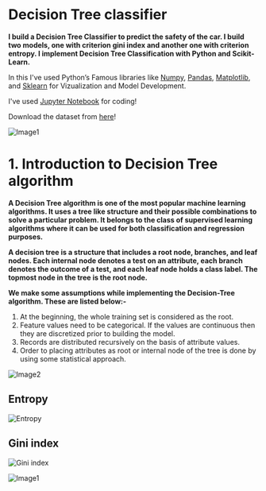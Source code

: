 # Decision Tree classifier
__I build a Decision Tree Classifier to predict the safety of the car. I build two models, one with criterion gini index and another one with criterion entropy. I implement Decision Tree Classification with Python and Scikit-Learn.__

In this I've used Python’s Famous libraries like [Numpy](https://numpy.org/), [Pandas](https://pandas.pydata.org/), [Matplotlib](https://matplotlib.org/), and [Sklearn](https://scikit-learn.org/) for Vizualization and  Model Development.

I've used [Jupyter Notebook](https://jupyter.org/) for coding!

Download the dataset from [here](https://github.com/bobbycodder/ML--DECISION-TREE--Gini-and-Entropy-/edit/main/dataset)!

![Image1](https://encrypted-tbn0.gstatic.com/images?q=tbn:ANd9GcQUAyEZwi-WYQvHGx6nqsshLKq0BYq3hlEV9msL67LmB1F8T-PL1S4-zxQKXZ68dr4EvlA&usqp=CAU)

# **1. Introduction to Decision Tree algorithm** <a class="anchor" id="1"></a>


__A Decision Tree algorithm is one of the most popular machine learning algorithms. It uses a tree like structure and their possible combinations to solve a particular problem. It belongs to the class of supervised learning algorithms where it can be used for both classification and regression purposes.__


__A decision tree is a structure that includes a root node, branches, and leaf nodes. Each internal node denotes a test on an attribute, each branch denotes the outcome of a test, and each leaf node holds a class label. The topmost node in the tree is the root node.__


__We make some assumptions while implementing the Decision-Tree algorithm. These are listed below:-__

1. At the beginning, the whole training set is considered as the root.
2. Feature values need to be categorical. If the values are continuous then they are discretized prior to building the model.
3. Records are distributed recursively on the basis of attribute values.
4. Order to placing attributes as root or internal node of the tree is done by using some statistical approach.


![Image2](https://miro.medium.com/max/800/1*nfcqAYCYeE8X2kuBZCNVNg.png)


 ## **Entropy**
 
![Entropy](http://www.learnbymarketing.com/wp-content/uploads/2016/02/entropy-formula.png)

## **Gini index**

![Gini index](https://encrypted-tbn0.gstatic.com/images?q=tbn:ANd9GcRzYHkcmZKKp2sJN1HpHvw-NgqbD9EnapnbXozXRgajrSGvEnYy&s)

![Image1](https://encrypted-tbn0.gstatic.com/images?q=tbn:ANd9GcTTj-EJT-vi81-fCev3exGCziuwvDxKvSa5-A&usqp=CAU)
